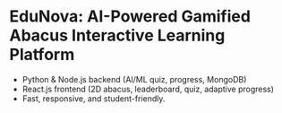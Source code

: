 # EduNova: AI-Powered Gamified Abacus Interactive Learning Platform

- Python & Node.js backend (AI/ML quiz, progress, MongoDB)
- React.js frontend (2D abacus, leaderboard, quiz, adaptive progress)
- Fast, responsive, and student-friendly.
